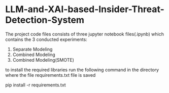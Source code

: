 # LLM-and-XAI-based-Insider-Threat-Detection-System

The project code files consists of three jupyter notebook files(.ipynb) which contains the 3 conducted experiments:

1. Separate Modeling
2. Combined Modeling
3. Combined Modeling(SMOTE)




to install the required libraries run the following command in the directory where the file requirements.txt file is saved


pip install -r requirements.txt
